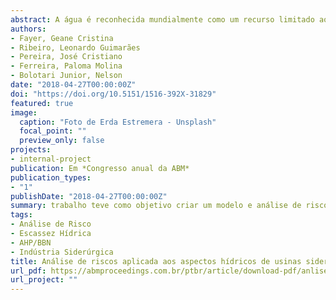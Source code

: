 ```yaml
---
abstract: A água é reconhecida mundialmente como um recurso limitado ao qual deve ser dada atenção particular. O Fórum Econômico Mundial no ano de 2017 classificou o risco denominado “Crise Hídrica” em termos de impacto em terceiro lugar, perdendo apenas para armas de destruição em massa e mudanças de clima. No Brasil, observa-se redução de pluviosidade a partir de 2012 para a região Nordeste e 2013 para a região Sudeste, sendo que, nesta última, a criticidade é atribuída à alta demanda e a poluição hídrica. O principal instrumento de gestão para este recurso é a legislação, que estabelece usos prioritários, ao qual a indústria não é inserida. O trabalho teve como objetivo criar um modelo e análise de riscos combinados com a utilização das ferramentas AHP e BBN para análise dos riscos advindos do cenário de crise hídrica para as indústrias siderúrgicas a fim de garantir a disponibilidade dos recursos hídricos necessários para garantir a operação segura deste tipo de indústria. A metodologia utilizada foi a de pesquisa exploratória, quando da aplicação das ferramentas probabilísticas AHP e BBN. Como resultado obtém-se uma matriz global de riscos hídricos para os processos siderúrgicos das empresas de um grupo siderúrgico no Brasil.
authors:
- Fayer, Geane Cristina
- Ribeiro, Leonardo Guimarães
- Pereira, José Cristiano
- Ferreira, Paloma Molina
- Bolotari Junior, Nelson
date: "2018-04-27T00:00:00Z"
doi: "https://doi.org/10.5151/1516-392X-31829"
featured: true
image:
  caption: "Foto de Erda Estremera - Unsplash"
  focal_point: ""
  preview_only: false
projects:
- internal-project
publication: Em *Congresso anual da ABM*
publication_types:
- "1"
publishDate: "2018-04-27T00:00:00Z"
summary: trabalho teve como objetivo criar um modelo e análise de riscos combinados com a utilização das ferramentas AHP e BBN para análise dos riscos advindos do cenário de crise hídrica para as indústrias siderúrgicas a fim de garantir a disponibilidade dos recursos hídricos necessários para garantir a operação segura deste tipo de indústria.
tags:
- Análise de Risco
- Escassez Hídrica
- AHP/BBN
- Indústria Siderúrgica
title: Análise de riscos aplicada aos aspectos hídricos de usinas siderúrgicas utilizando as ferramentas de analytic hierarchy process (AHP) e bayesian belief networks (BBN)
url_pdf: https://abmproceedings.com.br/ptbr/article/download-pdf/anlise-de-riscos-aplicada-aos-aspectos-hdricos-de-usinas-siderrgicas-utilizando-as-ferramentas-de-analytic-hierarchy-process-ahp-e-bayesian-belief-networks-bbn
url_project: ""
---
```

